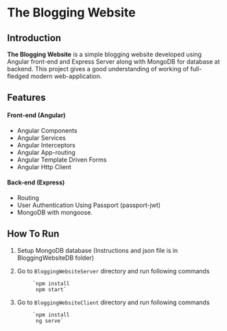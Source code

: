 # The Blogging Website

## Introduction

**The Blogging Website** is a simple blogging website developed using Angular front-end and Express Server along with MongoDB for database at backend. This project gives a good understanding of working of full-fledged modern web-application.

## Features

#### Front-end (Angular)
* Angular Components
* Angular Services
* Angular Interceptors
* Angular App-routing
* Angular Template Driven Forms
* Angular Http Client

####  Back-end (Express)
* Routing
* User Authentication Using Passport (passport-jwt)
* MongoDB with mongoose.


## How To Run

1. Setup MongoDB database (Instructions and json file is in BloggingWebsiteDB folder)
2. Go to `BloggingWebsiteServer` directory and run following commands

            `npm install
             npm start`
3. Go to `BloggingWebsiteClient` directory and run following commands

            `npm install
             ng serve`



